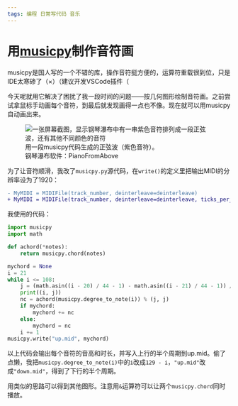 ```yaml
---
tags: 编程 日常写代码 音乐
---
```


# 用[musicpy](https://github.com/Rainbow-Dreamer/musicpy)制作音符画

musicpy是国人写的一个不错的库，操作音符挺方便的，运算符重载很到位，只是IDE太寒碜了（&times;）（建议开发VSCode插件（

今天呢就用它解决了困扰了我一段时间的问题——按几何图形绘制音符画。之前尝试拿鼠标手动画每个音符，到最后就发现画得一点也不像。现在就可以用musicpy自动画出来。


<figure>
<img src="{% link assets/note_art_with_musicpy.png %}" alt="一张屏幕截图，显示钢琴瀑布中有一串紫色音符排列成一段正弦波，还有其他不同颜色的音符">
<figcaption>用一段musicpy代码生成的正弦波（紫色音符）。<br>钢琴瀑布软件：PianoFromAbove</figcaption>
</figure>

为了让音符顺滑，我改了`musicpy.py`源代码，在`write()`的定义里把输出MIDI的分辨率设为了1920：

```diff
- MyMIDI = MIDIFile(track_number, deinterleave=deinterleave)
+ MyMIDI = MIDIFile(track_number, deinterleave=deinterleave, ticks_per_quarternote=1920)
```

我使用的代码：

```python
import musicpy
import math

def achord(*notes):
    return musicpy.chord(notes)

mychord = None
i = 21
while i <= 108:
    j = (math.asin((i - 20) / 44 - 1) - math.asin((i - 21) / 44 - 1)) / (math.pi * 2)
    print((i, j))
    nc = achord(musicpy.degree_to_note(i)) % (j, j)
    if mychord:
        mychord += nc
    else:
        mychord = nc
    i += 1
musicpy.write("up.mid", mychord)
```

以上代码会输出每个音符的音高和时长，并写入上行的半个周期到up.mid。偷了点懒，我把`musicpy.degree_to_note(i)`中的`i`改成`129 - i`，`"up.mid"`改成`"down.mid"`，得到了下行的半个周期。

用类似的思路可以得到其他图形。注意用`&`运算符可以让两个`musicpy.chord`同时播放。
